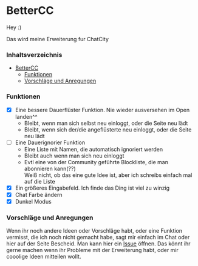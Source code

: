 # BetterCC

Hey :)

Das wird meine Erweiterung fur ChatCity

### Inhaltsverzeichnis

- [BetterCC](#bettercc)
  - [Funktionen](#funktionen)
  - [Vorschläge und Anregungen](#vorschl%C3%A4ge-und-anregungen)

### Funktionen

- [x] Eine bessere Dauerflüster Funktion. Nie wieder ausversehen im Open landen^^
  - Bleibt, wenn man sich selbst neu einloggt, oder die Seite neu lädt
  - Bleibt, wenn sich der/die angeflüsterte neu einloggt, oder die Seite neu lädt
- [ ] Eine Dauerignorier Funktion
  - Eine Liste mit Namen, die automatisch ignoriert werden
  - Bleibt auch wenn man sich neu einloggt
  - Evtl eine von der Community geführte Blockliste, die man abonnieren kann(??)<br>
    Weiß nicht, ob das eine gute Idee ist, aber ich schreibs einfach mal auf die Liste
- [x] Ein größeres Eingabefeld. Ich finde das Ding ist viel zu winzig
- [x] Chat Farbe ändern
- [x] Dunkel Modus

### Vorschläge und Anregungen

Wenn ihr noch andere Ideen oder Vorschläge habt, oder eine Funktion vermisst,
die ich noch nicht gemacht habe, sagt mir einfach im Chat oder hier auf der Seite Bescheid.
Man kann hier ein [Issue](https://github.com/SarahDieCoolige/BetterCC/issues) öffnen.
Das könnt ihr gerne machen wenn ihr Probleme mit der Erweiterung habt, oder mir cooolige Ideen mitteilen wollt.
